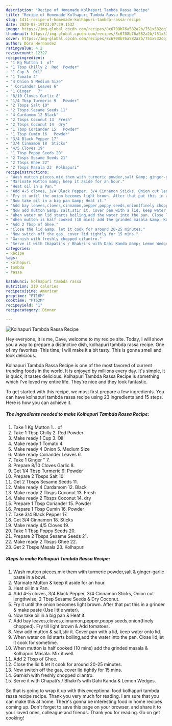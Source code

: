 ```yaml
---
description: "Recipe of Homemade Kolhapuri Tambda Rassa Recipe"
title: "Recipe of Homemade Kolhapuri Tambda Rassa Recipe"
slug: 1411-recipe-of-homemade-kolhapuri-tambda-rassa-recipe
date: 2020-07-19T23:07:29.153Z
image: https://img-global.cpcdn.com/recipes/8c6708b76a582a2b/751x532cq70/kolhapuri-tambda-rassa-recipe-recipe-main-photo.jpg
thumbnail: https://img-global.cpcdn.com/recipes/8c6708b76a582a2b/751x532cq70/kolhapuri-tambda-rassa-recipe-recipe-main-photo.jpg
cover: https://img-global.cpcdn.com/recipes/8c6708b76a582a2b/751x532cq70/kolhapuri-tambda-rassa-recipe-recipe-main-photo.jpg
author: Dora Hernandez
ratingvalue: 4.2
reviewcount: 12327
recipeingredient:
- "1 Kg Mutton 1  of"
- "1 Tbsp Chilly 2  Red  Powder"
- "1 Cup 3  Oil"
- "1 Tomato 4"
- "4 Onion 5 Medium Size"
- " Coriander Leaves 6"
- "1 Ginger   7"
- "8/10 Cloves Garlic 8"
- "1/4 Tbsp Turmeric 9   Powder"
- "2 Tbsps Salt 10"
- "2 Tbsps Sesame Seeds 11"
- "4 Cardamom 12 Black"
- "2 Tbsps Coconut 13  Fresh"
- "2 Tbsps Coconut 14  dry"
- "1 Tbsp Coriander 15   Powder"
- "1 Tbsp Cumin 16   Powder"
- "3/4 Black Pepper 17"
- "3/4 Cinnamon 18  Sticks"
- "4/5 Cloves 19"
- "1 Tbsp Poppy Seeds 20"
- "2 Tbsps Sesame Seeds 21"
- "2 Tbsps Ghee 22"
- "2 Tbsps Masala 23  Kolhapuri"
recipeinstructions:
- "Wash mutton pieces,mix them with turmeric powder,salt &amp; ginger-garlic paste in a bowl."
- "Marinate Mutton &amp; keep it aside for an hour."
- "Heat oil in a Pan."
- "Add 4-5 cloves, 3/4 Black Pepper, 3/4 Cinnamon Sticks, Onion cut lengthwise, 2 Tbsp Sesame Seeds &amp; Dry Coconut."
- "Fry it until the onion becomes light brown. After that put this in a grinder &amp; make paste (Use little water)."
- "Now take oil in a big pan &amp; Heat it."
- "Add bay leaves,cloves,cinnamon,pepper,poppy seeds,onion(finely chopped). Fry till light brown &amp; Add tomatoes."
- "Now add mutton &amp; salt,stir it. Cover pan with a lid, keep water onto lid."
- "When water on lid starts boiling,add the water into the pan. Close lid,let it cook for sometime."
- "When mutton is half cooked (10 mins) add the grinded masala &amp; Kolhapuri Masala. Mix it well."
- "Add 2 Tbsp of Ghee."
- "Close the lid &amp; let it cook for around 20-25 minutes."
- "Now switch off the gas, cover lid tightly for 15 mins."
- "Garnish with freshly chopped cilantro."
- "Serve it with Chapati’s / Bhakri’s with Dahi Kanda &amp; Lemon Wedges."
categories:
- Recipe
tags:
- kolhapuri
- tambda
- rassa

katakunci: kolhapuri tambda rassa 
nutrition: 210 calories
recipecuisine: American
preptime: "PT16M"
cooktime: "PT52M"
recipeyield: "1"
recipecategory: Dinner

---
```



![Kolhapuri Tambda Rassa Recipe](https://img-global.cpcdn.com/recipes/8c6708b76a582a2b/751x532cq70/kolhapuri-tambda-rassa-recipe-recipe-main-photo.jpg)

Hey everyone, it is me, Dave, welcome to my recipe site. Today, I will show you a way to prepare a distinctive dish, kolhapuri tambda rassa recipe. One of my favorites. This time, I will make it a bit tasty. This is gonna smell and look delicious.

Kolhapuri Tambda Rassa Recipe is one of the most favored of current trending foods in the world. It is enjoyed by millions every day. It's simple, it is quick, it tastes delicious. Kolhapuri Tambda Rassa Recipe is something which I've loved my entire life. They're nice and they look fantastic.




To get started with this recipe, we must first prepare a few ingredients. You can have kolhapuri tambda rassa recipe using 23 ingredients and 15 steps. Here is how you can achieve it.

<!--inarticleads1-->

##### The ingredients needed to make Kolhapuri Tambda Rassa Recipe:

1. Take 1 Kg Mutton 1. . of
1. Take 1 Tbsp Chilly 2.  Red  Powder
1. Make ready 1 Cup 3.  Oil
1. Make ready 1 Tomato 4.
1. Make ready 4 Onion 5. Medium Size
1. Make ready  Coriander Leaves 6.
1. Take 1 Ginger ″  7.
1. Prepare 8/10 Cloves Garlic 8.
1. Get 1/4 Tbsp Turmeric 9.   Powder
1. Prepare 2 Tbsps Salt 10.
1. Get 2 Tbsps Sesame Seeds 11.
1. Make ready 4 Cardamom 12. Black
1. Make ready 2 Tbsps Coconut 13.  Fresh
1. Make ready 2 Tbsps Coconut 14.  dry
1. Prepare 1 Tbsp Coriander 15.   Powder
1. Prepare 1 Tbsp Cumin 16.   Powder
1. Take 3/4 Black Pepper 17.
1. Get 3/4 Cinnamon 18.  Sticks
1. Make ready 4/5 Cloves 19.
1. Take 1 Tbsp Poppy Seeds 20.
1. Prepare 2 Tbsps Sesame Seeds 21.
1. Make ready 2 Tbsps Ghee 22.
1. Get 2 Tbsps Masala 23.  Kolhapuri




<!--inarticleads2-->

##### Steps to make Kolhapuri Tambda Rassa Recipe:

1. Wash mutton pieces,mix them with turmeric powder,salt &amp; ginger-garlic paste in a bowl.
1. Marinate Mutton &amp; keep it aside for an hour.
1. Heat oil in a Pan.
1. Add 4-5 cloves, 3/4 Black Pepper, 3/4 Cinnamon Sticks, Onion cut lengthwise, 2 Tbsp Sesame Seeds &amp; Dry Coconut.
1. Fry it until the onion becomes light brown. After that put this in a grinder &amp; make paste (Use little water).
1. Now take oil in a big pan &amp; Heat it.
1. Add bay leaves,cloves,cinnamon,pepper,poppy seeds,onion(finely chopped). Fry till light brown &amp; Add tomatoes.
1. Now add mutton &amp; salt,stir it. Cover pan with a lid, keep water onto lid.
1. When water on lid starts boiling,add the water into the pan. Close lid,let it cook for sometime.
1. When mutton is half cooked (10 mins) add the grinded masala &amp; Kolhapuri Masala. Mix it well.
1. Add 2 Tbsp of Ghee.
1. Close the lid &amp; let it cook for around 20-25 minutes.
1. Now switch off the gas, cover lid tightly for 15 mins.
1. Garnish with freshly chopped cilantro.
1. Serve it with Chapati’s / Bhakri’s with Dahi Kanda &amp; Lemon Wedges.




So that is going to wrap it up with this exceptional food kolhapuri tambda rassa recipe recipe. Thank you very much for reading. I am sure that you can make this at home. There's gonna be interesting food in home recipes coming up. Don't forget to save this page on your browser, and share it to your loved ones, colleague and friends. Thank you for reading. Go on get cooking!
